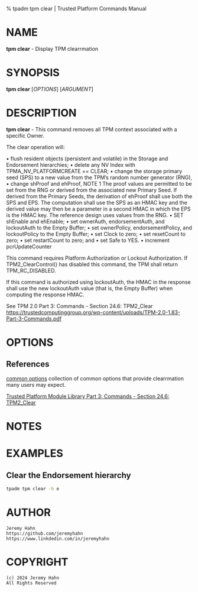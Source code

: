 % tpadm tpm clear | Trusted Platform Commands Manual

# NAME

**tpm clear** - Display TPM clearrmation

# SYNOPSIS

**tpm clear** [*OPTIONS*] [*ARGUMENT*]

# DESCRIPTION

**tpm clear** - This command removes all TPM context associated with a specific Owner.

The clear operation will:

• flush resident objects (persistent and volatile) in the Storage and Endorsement hierarchies;
• delete any NV Index with TPMA_NV_PLATFORMCREATE == CLEAR;
• change the storage primary seed (SPS) to a new value from the TPM’s random number generator
(RNG),
• change shProof and ehProof,
NOTE 1 The proof values are permitted to be set from the RNG or derived from the associated new
Primary Seed. If derived from the Primary Seeds, the derivation of ehProof shall use both the
SPS and EPS. The computation shall use the SPS as an HMAC key and the derived value may
then be a parameter in a second HMAC in which the EPS is the HMAC key. The reference
design uses values from the RNG.
• SET shEnable and ehEnable;
• set ownerAuth, endorsementAuth, and lockoutAuth to the Empty Buffer;
• set ownerPolicy, endorsementPolicy, and lockoutPolicy to the Empty Buffer;
• set Clock to zero;
• set resetCount to zero;
• set restartCount to zero; and
• set Safe to YES.
• increment pcrUpdateCounter

This command requires Platform Authorization or Lockout Authorization. If TPM2_ClearControl() has
disabled this command, the TPM shall return TPM_RC_DISABLED.

If this command is authorized using lockoutAuth, the HMAC in the response shall use the new
lockoutAuth value (that is, the Empty Buffer) when computing the response HMAC.
	
See TPM 2.0 Part 3: Commands - Section 24.6: TPM2_Clear
https://trustedcomputinggroup.org/wp-content/uploads/TPM-2.0-1.83-Part-3-Commands.pdf

# OPTIONS

  
## References

[common options](common/options.md) collection of common options that provide
clearrmation many users may expect.

[Trusted Platform Module Library Part 3: Commands - Section 24.6: TPM2_Clear](https://trustedcomputinggroup.org/wp-content/uploads/TPM-2.0-1.83-Part-3-Commands.pdf)

# NOTES

# EXAMPLES

## Clear the Endorsement hierarchy
```bash
tpadm tpm clear -h e
```

# AUTHOR
    Jeremy Hahn
    https://github.com/jeremyhahn
    https://www.linkdedin.com/in/jeremyhahn

# COPYRIGHT
    (c) 2024 Jeremy Hahn
    All Rights Reserved
